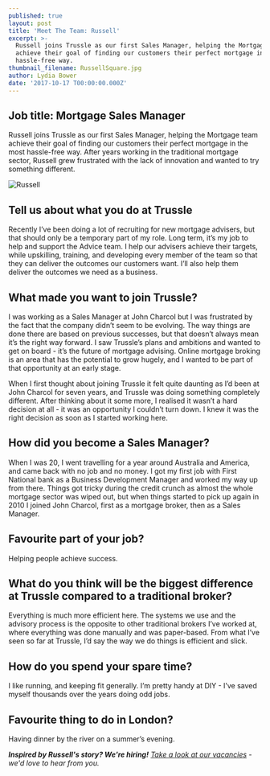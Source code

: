 ```yaml
---
published: true
layout: post
title: 'Meet The Team: Russell'
excerpt: >-
  Russell joins Trussle as our first Sales Manager, helping the Mortgage team
  achieve their goal of finding our customers their perfect mortgage in the most
  hassle-free way. 
thumbnail_filename: RussellSquare.jpg
author: Lydia Bower
date: '2017-10-17 T00:00:00.000Z'
---
```

## Job title: Mortgage Sales Manager

Russell joins Trussle as our first Sales Manager, helping the Mortgage team achieve their goal of finding our customers their perfect mortgage in the most hassle-free way. After years working in the traditional mortgage sector, Russell grew frustrated with the lack of innovation and wanted to try something different.  

![Russell]({{site.baseurl}}/images/post_images/Russell.jpg)

## Tell us about what you do at Trussle
Recently I’ve been doing a lot of recruiting for new mortgage advisers, but that should only be a temporary part of my role. Long term, it’s my job to help and support the Advice team. I help our advisers achieve their targets, while upskilling, training, and developing every member of the team so that they can deliver the outcomes our customers want. I’ll also help them deliver the outcomes we need as a business. 

## What made you want to join Trussle?
I was working as a Sales Manager at John Charcol but I was frustrated by the fact that the company didn’t seem to be evolving. The way things are done there are based on previous successes, but that doesn’t always mean it’s the right way forward. I saw Trussle’s plans and ambitions and wanted to get on board - it’s the future of mortgage advising. Online mortgage broking is an area that has the potential to grow hugely, and I wanted to be part of that opportunity at an early stage. 

When I first thought about joining Trussle it felt quite daunting as I’d been at John Charcol for seven years, and Trussle was doing something completely different. After thinking about it some more, I realised it wasn’t a hard decision at all - it was an opportunity I couldn’t turn down. I knew it was the right decision as soon as I started working here.

## How did you become a Sales Manager?
When I was 20, I went travelling for a year around Australia and America, and came back with no job and no money. I got my first job with First National bank as a Business Development Manager and worked my way up from there. Things got tricky during the credit crunch as almost the whole mortgage sector was wiped out, but when things started to pick up again in 2010 I joined John Charcol, first as a mortgage broker, then as a Sales Manager.

## Favourite part of your job?
Helping people achieve success. 

## What do you think will be the biggest difference at Trussle compared to a traditional broker? 
Everything is much more efficient here. The systems we use and the advisory process is the opposite to other traditional brokers I’ve worked at, where everything was done manually and was paper-based. From what I’ve seen so far at Trussle, I’d say the way we do things is efficient and slick.

## How do you spend your spare time?
I like running, and keeping fit generally. I’m pretty handy at DIY - I’ve saved myself thousands over the years doing odd jobs. 

## Favourite thing to do in London?
Having dinner by the river on a summer’s evening.

_**Inspired by Russell's story? We're hiring!** [Take a look at our vacancies](https://jobs.lever.co/trussle "Trussle jobs") - we'd love to hear from you._
